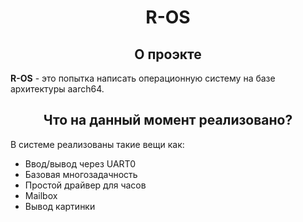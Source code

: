<div align="center">

# R-OS

## О проэкте

</div>

**R-OS** - это попытка написать операционную систему на базе архитектуры aarch64.

<div align="center">

## Что на данный момент реализовано?

</div>

В системе реализованы такие вещи как:

- Ввод/вывод через UART0
- Базовая многозадачность
- Простой драйвер для часов
- Mailbox
- Вывод картинки

